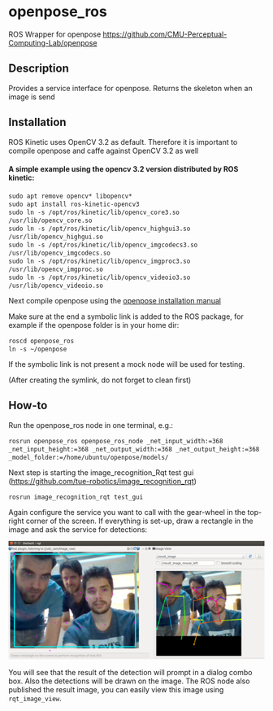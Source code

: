 openpose_ros
====================================

ROS Wrapper for openpose https://github.com/CMU-Perceptual-Computing-Lab/openpose

## Description
Provides a service interface for openpose. Returns the skeleton when an image is send

## Installation
ROS Kinetic uses OpenCV 3.2 as default. Therefore it is important to compile openpose and caffe against OpenCV 3.2 as well

#### A simple example using the opencv 3.2 version distributed by ROS kinetic:
```
sudo apt remove opencv* libopencv*
sudo apt install ros-kinetic-opencv3
sudo ln -s /opt/ros/kinetic/lib/opencv_core3.so /usr/lib/opencv_core.so
sudo ln -s /opt/ros/kinetic/lib/opencv_highgui3.so /usr/lib/opencv_highgui.so
sudo ln -s /opt/ros/kinetic/lib/opencv_imgcodecs3.so /usr/lib/opencv_imgcodecs.so
sudo ln -s /opt/ros/kinetic/lib/opencv_imgproc3.so /usr/lib/opencv_imgproc.so
sudo ln -s /opt/ros/kinetic/lib/opencv_videoio3.so /usr/lib/opencv_videoio.so
```

Next compile openpose using the [openpose installation manual](https://github.com/CMU-Perceptual-Computing-Lab/openpose/blob/master/doc/installation.md)

Make sure at the end a symbolic link is added to the ROS package, for example if the openpose folder is in your home dir:
```
roscd openpose_ros
ln -s ~/openpose
```

If the symbolic link is not present a mock node will be used for testing. 

(After creating the symlink, do not forget to clean first)

## How-to

Run the openpose_ros node in one terminal, e.g.:

    rosrun openpose_ros openpose_ros_node _net_input_width:=368 _net_input_height:=368 _net_output_width:=368 _net_output_height:=368 _model_folder:=/home/ubuntu/openpose/models/

Next step is starting the image_recognition_Rqt test gui (https://github.com/tue-robotics/image_recognition_rqt)

    rosrun image_recognition_rqt test_gui
    
Again configure the service you want to call with the gear-wheel in the top-right corner of the screen. If everything is set-up, draw a rectangle in the image and ask the service for detections:

![Test](doc/openpose.png)

You will see that the result of the detection will prompt in a dialog combo box. Also the detections will be drawn on the image. The ROS node also published the result image, you can easily view this image using `rqt_image_view`.
